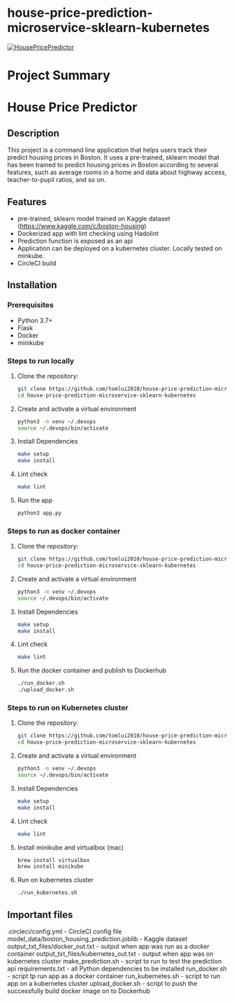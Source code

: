 # house-price-prediction-microservice-sklearn-kubernetes
[![HousePricePredictor](https://circleci.com/gh/tomlui2010/house-price-prediction-microservice-sklearn-kubernetes.svg?style=svg)](https://circleci.com/gh/tomlui2010/house-price-prediction-microservice-sklearn-kubernetes)


# Project Summary

# House Price Predictor

## Description
This project is a command line application that helps users track their predict housing prices in Boston. It uses a pre-trained, sklearn model that has been trained to predict housing prices in Boston according to several features, such as average rooms in a home and data about highway access, teacher-to-pupil ratios, and so on. 

## Features
- pre-trained, sklearn model trained on Kaggle dataset (https://www.kaggle.com/c/boston-housing)
- Dockerized app with lint checking using Hadolint
- Prediction function is exposed as an api
- Application can be deployed on a kubernetes cluster. Locally tested on minkube.
- CircleCI build

## Installation
### Prerequisites
- Python 3.7+
- Flask
- Docker 
- minikube

### Steps to run locally
1. Clone the repository:
   ```sh
   git clone https://github.com/tomlui2010/house-price-prediction-microservice-sklearn-kubernetes
   cd house-price-prediction-microservice-sklearn-kubernetes
2. Create and activate a virtual environment
   ```sh
   python3 -m venv ~/.devops
   source ~/.devops/bin/activate
3. Install Dependencies
   ```sh
   make setup
   make install
4. Lint check
   ```sh
   make lint
5. Run the app
    ```sh
    python3 app.py

### Steps to run as docker container
1. Clone the repository:
   ```sh
   git clone https://github.com/tomlui2010/house-price-prediction-microservice-sklearn-kubernetes
   cd house-price-prediction-microservice-sklearn-kubernetes
2. Create and activate a virtual environment
   ```sh
   python3 -m venv ~/.devops
   source ~/.devops/bin/activate
3. Install Dependencies
   ```sh
   make setup
   make install
4. Lint check
   ```sh
   make lint
5. Run the docker container and publish to Dockerhub
    ```sh
    ./run_docker.sh
    ./upload_docker.sh

### Steps to run on Kubernetes cluster
1. Clone the repository:
   ```sh
   git clone https://github.com/tomlui2010/house-price-prediction-microservice-sklearn-kubernetes
   cd house-price-prediction-microservice-sklearn-kubernetes
2. Create and activate a virtual environment
   ```sh
   python3 -m venv ~/.devops
   source ~/.devops/bin/activate
3. Install Dependencies
   ```sh
   make setup
   make install
4. Lint check
   ```sh
   make lint
5. Install minikube and virtualbox (mac)
    ```sh
    brew install virtualbox
    brew install minikube
5. Run on kubernetes cluster
    ```sh
    ./run_kubernetes.sh

## Important files
.circleci/config.yml - CircleCI config file
model_data/boston_housing_prediction.joblib - Kaggle dataset
output_txt_files/docker_out.txt - output when app was run as a docker container
output_txt_files/kubernetes_out.txt - output when app was on kubernetes cluster
make_prediction.sh - script to run to test the prediction api
requirements.txt - all Python dependencies to be installed
run_docker.sh - script tp run app as a docker container
run_kubernetes.sh - script to run app on a kubernetes cluster
upload_docker.sh - script to push the successfully build docker image on to Dockerhub
